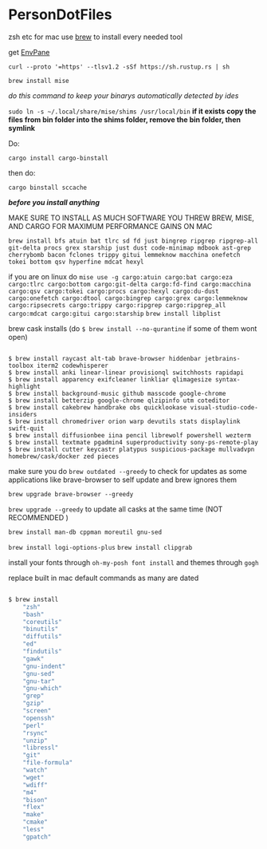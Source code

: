 # PersonDotFiles
zsh etc for mac
use [brew](https://brew.sh/) to install every needed tool 

get [EnvPane](https://github.com/hschmidt/EnvPane)

`curl --proto '=https' --tlsv1.2 -sSf https://sh.rustup.rs | sh`

`brew install mise`

*do this command to keep your binarys automatically detected by ides*

`sudo ln -s ~/.local/share/mise/shims /usr/local/bin`
**if it exists copy the files from bin folder into the shims folder, remove the bin folder, then symlink**

Do: 

`cargo install cargo-binstall`

then do:

`cargo binstall sccache`

***before you install anything***


MAKE SURE TO INSTALL AS MUCH SOFTWARE YOU THREW BREW, MISE, AND CARGO FOR MAXIMUM PERFORMANCE GAINS ON MAC



`brew install bfs atuin bat tlrc sd fd just bingrep ripgrep ripgrep-all git-delta procs grex starship just dust code-minimap mdbook ast-grep cherrybomb bacon fclones trippy gitui lemmeknow macchina onefetch tokei bottom qsv hyperfine mdcat hexyl`


if you are on linux do `mise use -g cargo:atuin cargo:bat cargo:eza cargo:tlrc cargo:bottom cargo:git-delta cargo:fd-find cargo:macchina cargo:qsv cargo:tokei cargo:procs cargo:hexyl cargo:du-dust cargo:onefetch cargo:dtool cargo:bingrep cargo:grex cargo:lemmeknow cargo:ripsecrets cargo:trippy cargo:ripgrep cargo:ripgrep_all cargo:mdcat cargo:gitui cargo:starship`
`brew install libplist`

brew cask installs (do `$ brew install --no-qurantine` if some of them wont open)

```sh-session

$ brew install raycast alt-tab brave-browser hiddenbar jetbrains-toolbox iterm2 codewhisperer
$ brew install anki linear-linear provisionql switchhosts rapidapi
$ brew install apparency exifcleaner linkliar qlimagesize syntax-highlight
$ brew install background-music github masscode google-chrome
$ brew install betterzip google-chrome qlzipinfo utm coteditor
$ brew install cakebrew handbrake obs quicklookase visual-studio-code-insiders
$ brew install chromedriver orion warp devutils stats displaylink swift-quit
$ brew install diffusionbee iina pencil librewolf powershell wezterm
$ brew install textmate pgadmin4 superproductivity sony-ps-remote-play
$ brew install cutter keycastr platypus suspicious-package mullvadvpn homebrew/cask/docker zed pieces
```
make sure you do `brew outdated --greedy` to check for updates as some applications like brave-browser to self update and brew ignores them

`brew upgrade brave-browser --greedy`

`brew upgrade --greedy` to update all casks at the same time (NOT RECOMMENDED )

`brew install man-db cppman moreutil gnu-sed`

`brew install logi-options-plus`
`brew install clipgrab`

install your fonts through `oh-my-posh font install` and themes through `gogh`


replace built in mac default commands as many are dated
```sh

$ brew install
    "zsh"
    "bash"
    "coreutils"
    "binutils"
    "diffutils"
    "ed"
    "findutils"
    "gawk"
    "gnu-indent"
    "gnu-sed"
    "gnu-tar"
    "gnu-which"
    "grep"
    "gzip"
    "screen"
    "openssh"
    "perl"
    "rsync"
    "unzip"
    "libressl"
    "git"
    "file-formula"
    "watch"
    "wget"
    "wdiff"
    "m4"
    "bison"
    "flex"
    "make"
    "cmake"
    "less"
    "gpatch"
  ```
    
    
